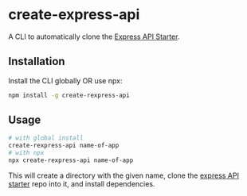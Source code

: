 # create-express-api

A CLI to automatically clone the [Express API Starter](https://github.com/w3cj/express-api-starter).

## Installation

Install the CLI globally OR use npx:

```sh
npm install -g create-rexpress-api
```

## Usage

```sh
# with global install
create-rexpress-api name-of-app
# with npx
npx create-rexpress-api name-of-app
```

This will create a directory with the given name, clone the [express API starter](https://github.com/w3cj/express-api-starter) repo into it, and install dependencies.
